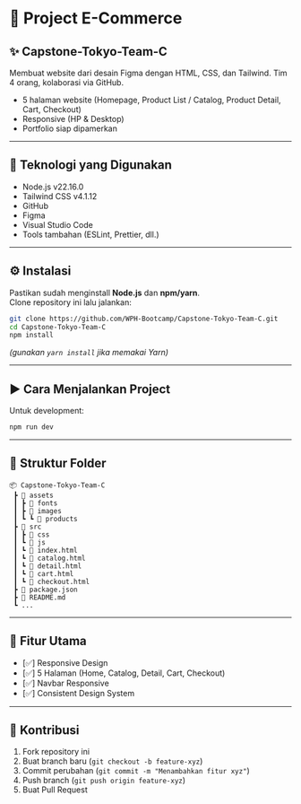 # 📌 Project E-Commerce

## ✨ Capstone-Tokyo-Team-C

Membuat website dari desain Figma dengan HTML, CSS, dan Tailwind. Tim 4 orang, kolaborasi via GitHub.

- 5 halaman website (Homepage, Product List / Catalog, Product Detail, Cart, Checkout)
- Responsive (HP & Desktop)
- Portfolio siap dipamerkan

---

## 🚀 Teknologi yang Digunakan

- Node.js v22.16.0
- Tailwind CSS v4.1.12
- GitHub
- Figma
- Visual Studio Code
- Tools tambahan (ESLint, Prettier, dll.)

---

## ⚙️ Instalasi

Pastikan sudah menginstall **Node.js** dan **npm/yarn**.  
Clone repository ini lalu jalankan:

```bash
git clone https://github.com/WPH-Bootcamp/Capstone-Tokyo-Team-C.git
cd Capstone-Tokyo-Team-C
npm install
```

_(gunakan `yarn install` jika memakai Yarn)_

---

## ▶️ Cara Menjalankan Project

Untuk development:

```bash
npm run dev
```

---

## 📂 Struktur Folder

```
📦 Capstone-Tokyo-Team-C
 ┣ 📂 assets
 ┃ ┣ 📂 fonts
 ┃ ┣ 📂 images
 ┃ ┗ ┗ 📂 products
 ┣ 📂 src
 ┃ ┣ 📂 css
 ┃ ┗ 📂 js
 ┃ ┗ 📜 index.html
 ┃ ┗ 📜 catalog.html
 ┃ ┗ 📜 detail.html
 ┃ ┗ 📜 cart.html
 ┃ ┗ 📜 checkout.html
 ┣ 📜 package.json
 ┣ 📜 README.md
 ┗ ...
```

---

## 📝 Fitur Utama

- [✅] Responsive Design
- [✅] 5 Halaman (Home, Catalog, Detail, Cart, Checkout)
- [✅] Navbar Responsive
- [✅] Consistent Design System

---

## 🤝 Kontribusi

1. Fork repository ini
2. Buat branch baru (`git checkout -b feature-xyz`)
3. Commit perubahan (`git commit -m "Menambahkan fitur xyz"`)
4. Push branch (`git push origin feature-xyz`)
5. Buat Pull Request